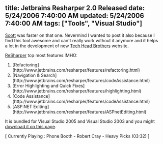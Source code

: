 title: Jetbrains Resharper 2.0 Released
date: 5/24/2006 7:40:00 AM
updated: 5/24/2006 7:40:00 AM
tags: ["Tools", "Visual Studio"]
---
[Scott](/scottgu/archive/2006/05/22/Resharper-2.0-Released.aspx) was faster on that one. Nevermind I wanted to post it also because I find this tool awesome and can't really work without it anymore and it helps a lot in the development of new [Tech Head Brothers](http://www.techheadbrothers.com) website.

[ReSharper](http://www.jetbrains.com/resharper/) top most features IMHO:

<ol>
<li>[Refactoring](http://www.jetbrains.com/resharper/features/refactoring.html) 
<li>[Navigation & Search](http://www.jetbrains.com/resharper/features/codeAssistance.html) 
<li>[Error Highlighting and Quick Fixes](http://www.jetbrains.com/resharper/features/highlighting.html) 
<li>[Code Assistance](http://www.jetbrains.com/resharper/features/codeAssistance.html) 
<li>[ASP.NET Editing](http://www.jetbrains.com/resharper/features/ASPnetEditing.html)</li></li></li></li></li></ol>


It is bundled for Visual Studio 2005 and Visual Studio 2003 and you might [download it on this page](http://www.jetbrains.com/resharper/download/).

[ Currently Playing : Phone Booth - Robert Cray - Heavy Picks (03:32) ]
